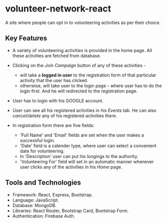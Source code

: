 # volunteer-network-react
 A site where people can opt in to volunteering activities as per their choice. 


## Key Features

* A variety of volunteering activities is provided in the home page. All these activities are fetched from database.
* Clicking on the *Join Campaign* button of any of these activities -
    * will take a **logged in user** to the registration form of that particular activity that the user has clicked.
    * otherwise, will take user to the login page - where user has to do the login first. And he will redirected to the registration page.

* User has to login with his GOOGLE account.
* User can see all his registered activities in his *Events* tab. He can also *cancel/delete* any of his registered activities there.

* In registration form there are five fields: 
    * 'Full Name' and 'Email' fields are set when the user makes a successful login.
    * 'Date' field is a calender type, where user can select a convenient date for volunteering.
    * In 'Description' user can put his longings to the authority.
    * 'Volunteering For' field will set in an automatic manner whenever user clicks any of the activities in his *Home* page.
    


## Tools and Technologies

* Framework: React, Express, Bootstrap.
* Language: JavaScript.
* Database: MongoDB.
* Libraries: React Router, Bootstrap Card, Bootstrap Form.
* Authentication: Firebase Auth.

